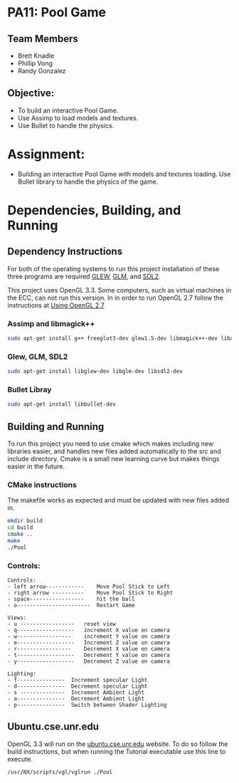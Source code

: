 # PA11: Pool Game 

## Team Members
- Brett Knadle  
- Phillip Vong  
- Randy Gonzalez  

## Objective:
- To build an interactive Pool Game.
- Use Assimp to load models and textures.
- Use Bullet to handle the physics.

# Assignment:
- Building an interactive Pool Game with models and textures loading. Use Bullet library to handle the physics of the game.

# Dependencies, Building, and Running

## Dependency Instructions
For both of the operating systems to run this project installation of these three programs are required [GLEW](http://glew.sourceforge.net/), [GLM](http://glm.g-truc.net/0.9.7/index.html), and [SDL2](https://wiki.libsdl.org/Tutorials).

This project uses OpenGL 3.3. Some computers, such as virtual machines in the ECC, can not run this version. In in order to run OpenGL 2.7 follow the instructions at [Using OpenGL 2.7](https://github.com/HPC-Vis/computer-graphics/wiki/Using-OpenGL-2.7)

### Assimp and libmagick++
```bash
sudo apt-get install g++ freeglut3-dev glew1.5-dev libmagick++-dev libassimp-dev libglfw-dev
```

### Glew, GLM, SDL2
```bash
sudo apt-get install libglew-dev libglm-dev libsdl2-dev
```
### Bullet Libray
```bash
sudo apt-get install libbullet-dev
```

## Building and Running
To run this project you need to use cmake which makes including new libraries easier, and handles new files added automatically to the src and include directory. Cmake is a small new learning curve but makes things easier in the future.

### CMake instructions
The makefile works as expected and must be updated with new files added in.
```bash
mkdir build
cd build
cmake ..
make
./Pool
```

### Controls:
	Controls:
	- left arrow------------ 	Move Pool Stick to Left
	- right arrow ---------- 	Move Pool Stick to Right
	- space-----------------	hit the ball 
	- o-----------------------	Restart Game

	Views:
	- u -----------------	reset view
	- q------------------	increment X value on camera
	- w-----------------	increment Y value on camera
	- e------------------	Increment Z value on camera
	- r-----------------    Decrement X value on camera 
	- t------------------	Decrement Y value on camera
	- y------------------	Decrement Z value on camera

	Lighting:
	- f--------------- 	Increment specular Light
	- d--------------- 	Decrement specular Light  
	- s --------------	Increment Ambient Light 
	- a---------------	Decrement Ambient Light
	- p---------------	Switch between Shader Lighting


## Ubuntu.cse.unr.edu
OpenGL 3.3 will run on the [ubuntu.cse.unr.edu](https://ubuntu.cse.unr.edu/) website. To do so follow the build instructions, but when running the Tutorial executable use this line to execute.
```bash
/usr/NX/scripts/vgl/vglrun ./Pool
```
